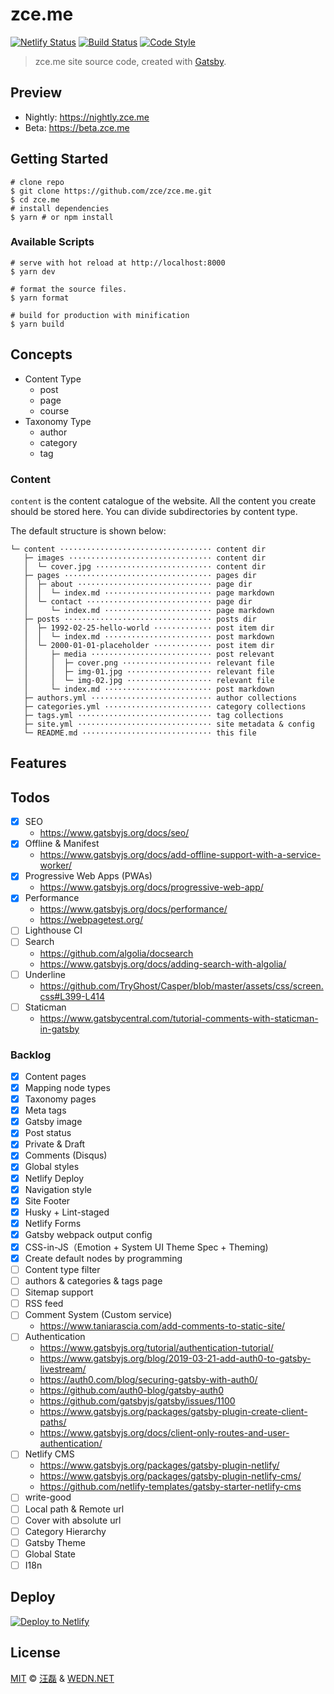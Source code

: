 # zce.me

[![Netlify Status][netlify-image]][netlify-url]
[![Build Status][actions-image]][actions-url]
[![Code Style][style-image]][style-url]

> zce.me site source code, created with [Gatsby](https://www.gatsbyjs.org).

## Preview

- Nightly: https://nightly.zce.me
- Beta: https://beta.zce.me

## Getting Started

```shell
# clone repo
$ git clone https://github.com/zce/zce.me.git
$ cd zce.me
# install dependencies
$ yarn # or npm install
```

### Available Scripts

```shell
# serve with hot reload at http://localhost:8000
$ yarn dev

# format the source files.
$ yarn format

# build for production with minification
$ yarn build
```

## Concepts

- Content Type
  - post
  - page
  - course
- Taxonomy Type
  - author
  - category
  - tag

### Content

`content` is the content catalogue of the website. All the content you create should be stored here. You can divide subdirectories by content type.

The default structure is shown below:

```
└─ content ·································· content dir
   ├─ images ································ content dir
   │  └─ cover.jpg ·························· content dir
   ├─ pages ································· pages dir
   │  ├─ about ······························ page dir
   │  │  └─ index.md ························ page markdown
   │  └─ contact ···························· page dir
   │     └─ index.md ························ page markdown
   ├─ posts ································· posts dir
   │  ├─ 1992-02-25-hello-world ············· post item dir
   │  │  └─ index.md ························ post markdown
   │  └─ 2000-01-01-placeholder ············· post item dir
   │     ├─ media ··························· post relevant
   │     │  ├─ cover.png ···················· relevant file
   │     │  ├─ img-01.jpg ··················· relevant file
   │     │  └─ img-02.jpg ··················· relevant file
   │     └─ index.md ························ post markdown
   ├─ authors.yml ··························· author collections
   ├─ categories.yml ························ category collections
   ├─ tags.yml ······························ tag collections
   ├─ site.yml ······························ site metadata & config
   └─ README.md ····························· this file
```

## Features

<!-- TODO -->

## Todos

- [x] SEO
  - https://www.gatsbyjs.org/docs/seo/
- [x] Offline & Manifest
  - https://www.gatsbyjs.org/docs/add-offline-support-with-a-service-worker/
- [x] Progressive Web Apps (PWAs)
  - https://www.gatsbyjs.org/docs/progressive-web-app/
- [x] Performance
  - https://www.gatsbyjs.org/docs/performance/
  - https://webpagetest.org/
- [ ] Lighthouse CI
- [ ] Search
  - https://github.com/algolia/docsearch
  - https://www.gatsbyjs.org/docs/adding-search-with-algolia/
- [ ] Underline
  - https://github.com/TryGhost/Casper/blob/master/assets/css/screen.css#L399-L414
- [ ] Staticman
  - https://www.gatsbycentral.com/tutorial-comments-with-staticman-in-gatsby

### Backlog

- [x] Content pages
- [x] Mapping node types
- [x] Taxonomy pages
- [x] Meta tags
- [x] Gatsby image
- [x] Post status
- [x] Private & Draft
- [x] Comments (Disqus)
- [x] Global styles
- [x] Netlify Deploy
- [x] Navigation style
- [x] Site Footer
- [x] Husky + Lint-staged
- [x] Netlify Forms
- [x] Gatsby webpack output config
- [x] CSS-in-JS（Emotion + System UI Theme Spec + Theming)
- [x] Create default nodes by programming
- [ ] Content type filter
- [ ] authors & categories & tags page
- [ ] Sitemap support
- [ ] RSS feed
- [ ] Comment System (Custom service)
  - https://www.taniarascia.com/add-comments-to-static-site/
- [ ] Authentication
  - https://www.gatsbyjs.org/tutorial/authentication-tutorial/
  - https://www.gatsbyjs.org/blog/2019-03-21-add-auth0-to-gatsby-livestream/
  - https://auth0.com/blog/securing-gatsby-with-auth0/
  - https://github.com/auth0-blog/gatsby-auth0
  - https://github.com/gatsbyjs/gatsby/issues/1100
  - https://www.gatsbyjs.org/packages/gatsby-plugin-create-client-paths/
  - https://www.gatsbyjs.org/docs/client-only-routes-and-user-authentication/
- [ ] Netlify CMS
  - https://www.gatsbyjs.org/packages/gatsby-plugin-netlify/
  - https://www.gatsbyjs.org/packages/gatsby-plugin-netlify-cms/
  - https://github.com/netlify-templates/gatsby-starter-netlify-cms
- [ ] write-good
- [ ] Local path & Remote url
- [ ] Cover with absolute url
- [ ] Category Hierarchy
- [ ] Gatsby Theme
- [ ] Global State
- [ ] I18n

## Deploy

[![Deploy to Netlify][deploy-image]][deploy-url]

## License

[MIT](LICENSE) &copy; [汪磊](https://zce.me) &amp; [WEDN.NET](https://wedn.net)

[netlify-image]: https://api.netlify.com/api/v1/badges/cabdddaa-eb82-4780-b97e-fdf636c55314/deploy-status
[netlify-url]: https://app.netlify.com/sites/zce/deploys
[actions-image]: https://github.com/zce/zce.me/workflows/CI/badge.svg
[actions-url]: https://github.com/zce/zce.me/actions
[style-image]: https://img.shields.io/badge/code%20style-standard-brightgreen.svg
[style-url]: https://standardjs.com
[deploy-image]: https://www.netlify.com/img/deploy/button.svg
[deploy-url]: https://app.netlify.com/start/deploy?repository=https://github.com/zce/zce.me
